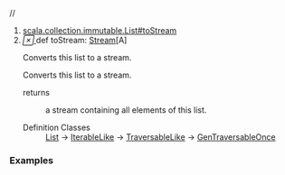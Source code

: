 //
<ol>
<li><a href="https://www.scala-lang.org/api/2.12.3/scala/collection/immutable/List.html#toStream:scala.collection.immutable.Stream[A]">scala.collection.immutable.List#toStream</a></li>
<li name="scala.collection.immutable.List#toStream" visbl="pub" class="indented0 " data-isabs="false" fullcomment="yes" group="Ungrouped"> <a id="toStream:scala.collection.immutable.Stream[A]"></a><a id="toStream:Stream[A]"></a> <span class="permalink"> <a href="../../../scala/collection/immutable/List.html#toStream:scala.collection.immutable.Stream[A]" title="Permalink"> <i class="material-icons"></i> </a> </span> <span class="modifier_kind"> <span class="modifier"></span> <span class="kind">def</span> </span> <span class="symbol"> <span class="name">toStream</span><span class="result">: <a href="Stream.html" class="extype" name="scala.collection.immutable.Stream">Stream</a>[<span class="extype" name="scala.collection.immutable.List.A">A</span>]</span> </span> <p class="shortcomment cmt">Converts this list to a stream.</p>
 <div class="fullcomment">
  <div class="comment cmt">
   <p>Converts this list to a stream.</p>
  </div>
  <dl class="paramcmts block">
   <dt>
    returns
   </dt>
   <dd class="cmt">
    <p>a stream containing all elements of this list.</p>
   </dd>
  </dl>
  <dl class="attributes block"> 
   <dt>
    Definition Classes
   </dt>
   <dd>
    <a href="" class="extype" name="scala.collection.immutable.List">List</a> → 
    <a href="../IterableLike.html" class="extype" name="scala.collection.IterableLike">IterableLike</a> → 
    <a href="../TraversableLike.html" class="extype" name="scala.collection.TraversableLike">TraversableLike</a> → 
    <a href="../GenTraversableOnce.html" class="extype" name="scala.collection.GenTraversableOnce">GenTraversableOnce</a>
   </dd>
  </dl>
 </div> </li>
        </ol>


### Examples





























